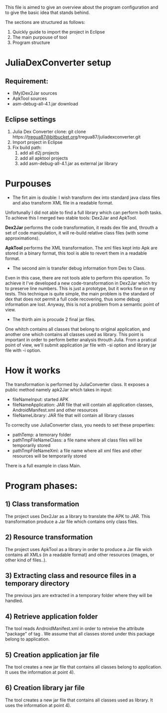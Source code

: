 This file is aimed to give an overview about the program configuration and to give the basic idea that stands behind.

The sections are structured as follows:

1. Quickly guide to import the project in Eclipse
2. The main purpouse of tool
3. Program structure

# JuliaDexConverter setup

## Requirement:

- (My)Dex2Jar sources
- ApkTool sources
- asm-debug-all-4.1.jar download

## Eclipse settings

1. Julia Dex Converter clone: git clone https://tregua87@bitbucket.org/tregua87/juliadexconverter.git
2. Import project in Eclipse
3. Fix build path:
	1. add all d2j projects
	2. add all apktool projects
	3. add asm-debug-all-4.1.jar as external jar library
	
# Purpouses

- The firt aim is double: I wish transform dex into standard java class files and also transform XML file in a readable format.

Unfortunally I did not able to find a full library which can perform both tasks.
To achieve this I merged two stable tools: Dex2Jar and ApkTool.

**Dex2Jar** performs the code transformation, it reads dex file and, throuth a set of code manipulation, it will re-build relative class files (with some approximations).

**ApkTool** performs the XML transformation. The xml files kept into Apk are stored in a binary format, this tool is able to revert them in a readable format.

- The second aim is transfer debug information from Des to Class. 

Even in this case, there are not tools able to perform this operation.
To achieve it I've developed a new code-transformation in Dex2Jar which try to preserve line numbers. This is just a prototype, but it works fine on my tests.
This technique is quite simple, the main problem is the standard of dex that does not permit a full code recovering, thus some debug information are lost.
Anyway, this is not a problem from a semantic point of view.

- The thirth aim is procude 2 final jar files. 

One whitch contains all classes that belong to original application, and another one which contains all classes used as library.
This point is important in order to perform better analysis throuth Julia.
From a pratical point of view, we'll submit application jar file with -si option and library jar file with -i option.

# How it works

The transformation is performed by JuliaConverter class. It exposes a public method namely apk2Jar which takes in input:

- fileNameInput: started APK
- fileNameApplication: JAR file that will contain all application classes, AndroidManifest.xml and other resources
- fileNameLibrary: JAR file that will contain all library classes
	
To correclty use JuliaConverter class, you needs to set these properties:

- pathTemp: a temorary folder
- pathTmpFileNameClass: a file name where all class files will be temporarily stored
- pathTmpFileNameXml: a file name where all xml files and other resources will be temporarily stored

There is a full example in class Main.

# Program phases:

## 1) Class transformation

The project uses Dex2Jar as a library to translate the APK to JAR. 
This transformation produce a Jar file which contains only class files.

## 2) Resource transformation

The project uses ApkTool as a library in order to produce a Jar file wich contains all XMLs (in a readable format) and other resources (images, or other kind of files..).

## 3) Extracting class and resource files in a temporary directory

The previous jars are extracted in a temporary folder where they will be handled.

## 4) Retrieve application folder

The tool reads AndroidManifest.xml in order to retreive the attribute "package" of tag <manifest>.
We assume that all classes stored under this package belong to application.

## 5) Creation application jar file

The tool creates a new jar file that contains all classes belong to application. It uses the information at point 4).

## 6) Creation library jar file

The tool creates a new jar file that contains all classes used as library. It uses the information at point 4).